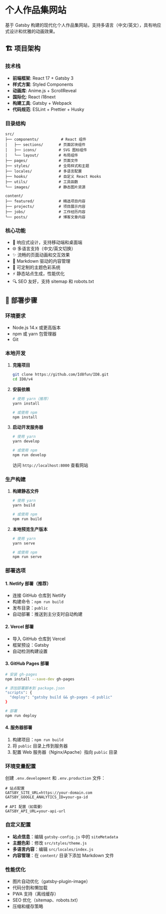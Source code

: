 # 个人作品集网站

基于 Gatsby 构建的现代化个人作品集网站，支持多语言（中文/英文），具有响应式设计和优雅的动画效果。

## 🏗️ 项目架构

### 技术栈
- **前端框架**: React 17 + Gatsby 3
- **样式方案**: Styled Components
- **动画库**: Anime.js + ScrollReveal
- **国际化**: React i18next
- **构建工具**: Gatsby + Webpack
- **代码规范**: ESLint + Prettier + Husky

### 目录结构
```
src/
├── components/          # React 组件
│   ├── sections/       # 页面区块组件
│   ├── icons/          # SVG 图标组件
│   └── layout/         # 布局组件
├── pages/              # 页面文件
├── styles/             # 全局样式和主题
├── locales/            # 多语言配置
├── hooks/              # 自定义 React Hooks
├── utils/              # 工具函数
└── images/             # 静态图片资源

content/
├── featured/           # 精选项目内容
├── projects/           # 项目展示内容
├── jobs/               # 工作经历内容
└── posts/              # 博客文章内容
```

### 核心功能
- 📱 响应式设计，支持移动端和桌面端
- 🌐 多语言支持（中文/英文切换）
- ✨ 流畅的页面动画和交互效果
- 📝 Markdown 驱动的内容管理
- 🎨 可定制的主题色彩系统
- ⚡ 静态站点生成，性能优化
- 🔍 SEO 友好，支持 sitemap 和 robots.txt

## 🚀 部署步骤

### 环境要求
- Node.js 14.x 或更高版本
- npm 或 yarn 包管理器
- Git

### 本地开发

1. **克隆项目**
   ```bash
   git clone https://github.com/Id8fun/ID8.git
   cd ID8/v4
   ```

2. **安装依赖**
   ```bash
   # 使用 yarn（推荐）
   yarn install
   
   # 或使用 npm
   npm install
   ```

3. **启动开发服务器**
   ```bash
   # 使用 yarn
   yarn develop
   
   # 或使用 npm
   npm run develop
   ```
   
   访问 `http://localhost:8000` 查看网站

### 生产构建

1. **构建静态文件**
   ```bash
   # 使用 yarn
   yarn build
   
   # 或使用 npm
   npm run build
   ```

2. **本地预览生产版本**
   ```bash
   # 使用 yarn
   yarn serve
   
   # 或使用 npm
   npm run serve
   ```

### 部署选项

#### 1. Netlify 部署（推荐）
- 连接 GitHub 仓库到 Netlify
- 构建命令：`npm run build`
- 发布目录：`public`
- 自动部署：推送到主分支时自动构建

#### 2. Vercel 部署
- 导入 GitHub 仓库到 Vercel
- 框架预设：Gatsby
- 自动检测构建设置

#### 3. GitHub Pages 部署
```bash
# 安装 gh-pages
npm install --save-dev gh-pages

# 添加部署脚本到 package.json
"scripts": {
  "deploy": "gatsby build && gh-pages -d public"
}

# 部署
npm run deploy
```

#### 4. 服务器部署
1. 构建项目：`npm run build`
2. 将 `public` 目录上传到服务器
3. 配置 Web 服务器（Nginx/Apache）指向 `public` 目录

### 环境变量配置

创建 `.env.development` 和 `.env.production` 文件：

```env
# 站点配置
GATSBY_SITE_URL=https://your-domain.com
GATSBY_GOOGLE_ANALYTICS_ID=your-ga-id

# API 配置（如需要）
GATSBY_API_URL=your-api-url
```

### 自定义配置

- **站点信息**：编辑 `gatsby-config.js` 中的 `siteMetadata`
- **主题色彩**：修改 `src/styles/theme.js`
- **多语言内容**：编辑 `src/locales/index.js`
- **内容管理**：在 `content/` 目录下添加 Markdown 文件

### 性能优化

- 图片自动优化（gatsby-plugin-image）
- 代码分割和懒加载
- PWA 支持（离线缓存）
- SEO 优化（sitemap、robots.txt）
- 压缩和缓存策略
